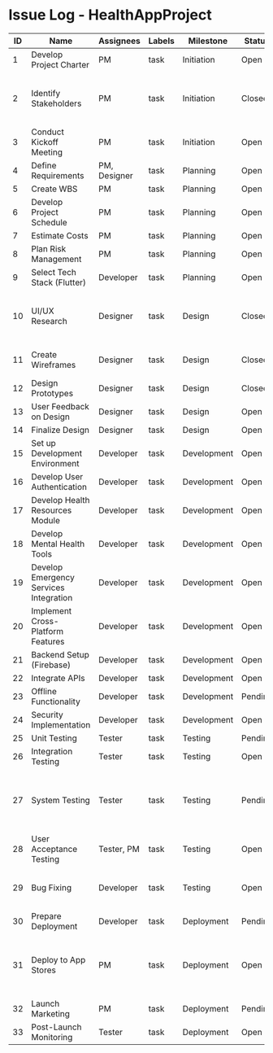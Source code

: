 # Issue Log - HealthAppProject

| ID | Name                               | Assignees        | Labels | Milestone   | Status | Notes |
|----|------------------------------------|------------------|--------|-------------|--------|-------|
| 1  | Develop Project Charter            | PM               | task   | Initiation  | Open   |       |
| 2  | Identify Stakeholders              | PM               | task   | Initiation  | Closed   |   All Stakeholders are accounted for    |
| 3  | Conduct Kickoff Meeting            | PM               | task   | Initiation  | Open   |       |
| 4  | Define Requirements                | PM, Designer     | task   | Planning    | Open   |       |
| 5  | Create WBS                         | PM               | task   | Planning    | Open   |       |
| 6  | Develop Project Schedule           | PM               | task   | Planning    | Open   |       |
| 7  | Estimate Costs                     | PM               | task   | Planning    | Open   |       |
| 8  | Plan Risk Management               | PM               | task   | Planning    | Open   |       |
| 9  | Select Tech Stack (Flutter)        | Developer        | task   | Planning    | Open   |       |
| 10 | UI/UX Research                     | Designer         | task   | Design      | Closed   |  All information in regards to UI and UX is up to date     |
| 11 | Create Wireframes                  | Designer         | task   | Design      | Closed  |  No need to modify or alter this     |
| 12 | Design Prototypes                  | Designer         | task   | Design      | Closed  |       |
| 13 | User Feedback on Design            | Designer         | task   | Design      | Open   |       |
| 14 | Finalize Design                    | Designer         | task   | Design      | Open   |       |
| 15 | Set up Development Environment     | Developer        | task   | Development | Open   |       |
| 16 | Develop User Authentication        | Developer        | task   | Development | Open   |       |
| 17 | Develop Health Resources Module    | Developer        | task   | Development | Open   |       |
| 18 | Develop Mental Health Tools        | Developer        | task   | Development | Open   |       |
| 19 | Develop Emergency Services Integration | Developer    | task   | Development | Open   |       |
| 20 | Implement Cross-Platform Features  | Developer        | task   | Development | Open   |       |
| 21 | Backend Setup (Firebase)           | Developer        | task   | Development | Open   |       |
| 22 | Integrate APIs                     | Developer        | task   | Development | Open   |       |
| 23 | Offline Functionality              | Developer        | task   | Development | Pending   |       |
| 24 | Security Implementation            | Developer        | task   | Development | Open   |       |
| 25 | Unit Testing                       | Tester           | task   | Testing     | Pending   |       |
| 26 | Integration Testing                | Tester           | task   | Testing     | Open   |       |
| 27 | System Testing                     | Tester           | task   | Testing     | Pending  |   Awaiting response from Tester and Provide feedback to developers    |
| 28 | User Acceptance Testing            | Tester, PM       | task   | Testing     | Open   |       |
| 29 | Bug Fixing                         | Developer        | task   | Testing     | Open   |  Active throughout application Life Cycle     |
| 30 | Prepare Deployment                 | Developer        | task   | Deployment  | Pending   |       |
| 31 | Deploy to App Stores               | PM               | task   | Deployment  | Open   |    Requires real time support especially from Decelopment Team   |
| 32 | Launch Marketing                   | PM               | task   | Deployment  | Pending  |       |
| 33 | Post-Launch Monitoring             | Tester           | task   | Deployment  | Open   |       |


